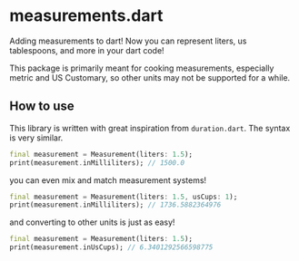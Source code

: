 # measurements.dart

Adding measurements to dart! Now you can represent liters, us tablespoons, and more in your dart code!

This package is primarily meant for cooking measurements, especially metric and US Customary, so other units may not be supported for a while.

## How to use

This library is written with great inspiration from `duration.dart`. The syntax is very similar.

```dart
final measurement = Measurement(liters: 1.5);
print(measurement.inMilliliters); // 1500.0
```

you can even mix and match measurement systems!

```dart
final measurement = Measurement(liters: 1.5, usCups: 1);
print(measurement.inMilliliters); // 1736.5882364976
```

and converting to other units is just as easy!

```dart
final measurement = Measurement(liters: 1.5);
print(measurement.inUsCups); // 6.3401292566598775
```
